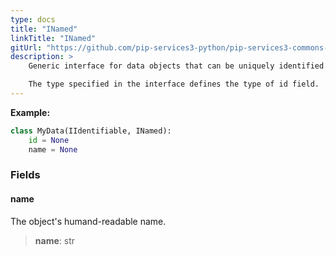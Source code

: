 ```yaml
---
type: docs
title: "INamed"
linkTitle: "INamed"
gitUrl: "https://github.com/pip-services3-python/pip-services3-commons-python"
description: > 
    Generic interface for data objects that can be uniquely identified by an id.

    The type specified in the interface defines the type of id field.
---
```


**Example:**
```python
class MyData(IIdentifiable, INamed):
    id = None
    name = None
```

### Fields

<span class="hide-title-link">

#### name
The object's humand-readable name.
> **name**: str

</span>